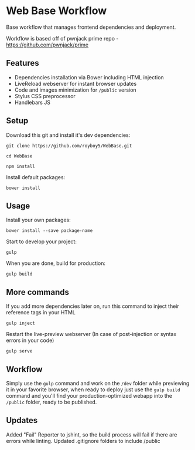 # Web Base Workflow

Base workflow that manages frontend dependencies and deployment.

Workflow is based off of pwnjack prime repo - https://github.com/pwnjack/prime

## Features

- Dependencies installation via Bower including HTML injection
- LiveReload webserver for instant browser updates
- Code and images minimization for <code>/public</code> version
- Stylus CSS preprocessor
- Handlebars JS

## Setup

Download this git and install it's dev dependencies:

	git clone https://github.com/royboy5/WebBase.git

	cd WebBase

	npm install

Install default packages:

	bower install

## Usage

Install your own packages:

	bower install --save package-name

Start to develop your project:

	gulp

When you are done, build for production:

	gulp build

## More commands

If you add more dependencies later on, run this command to inject their reference tags in your HTML

	gulp inject

Restart the live-preview webserver (In case of post-injection or syntax errors in your code)

	gulp serve

## Workflow

Simply use the <code>gulp</code> command and work on the <code>/dev</code> folder while previewing it in your favorite browser, when ready to deploy just use the <code>gulp build</code> command and you'll find your production-optimized webapp into the <code>/public</code> folder, ready to be published.

## Updates

Added "Fail" Reporter to jshint, so the build process will fail if there are errors while linting.
Updated .gitignore folders to include /public
